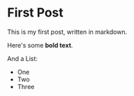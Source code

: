 # First Post

This is my first post, written in markdown.

Here's some __bold text__.

And a List:
* One
* Two
* Three
